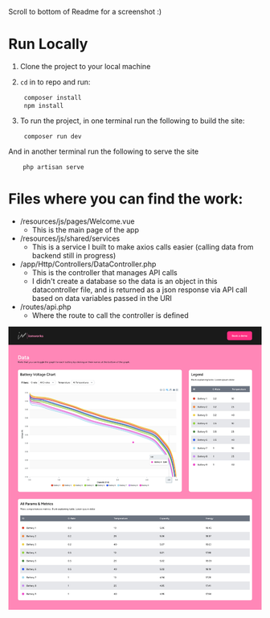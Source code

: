 Scroll to bottom of Readme for a screenshot :)


# Run Locally

1. Clone the project to your local machine

2. `cd` in to repo and run:


        composer install
        npm install

3. To run the project, in one terminal run the following to build the site:


        composer run dev

And in another terminal run the following to serve the site

    
        php artisan serve
    
   

# Files where you can find the work:

  * /resources/js/pages/Welcome.vue 
    - This is the main page of the app
  * /resources/js/shared/services
    - This is a service I built to make axios calls easier (calling data from backend still in progress)
  * /app/Http/Controllers/DataController.php
    - This is the controller that manages API calls
    - I didn't create a database so the data is an object in this datacontroller file, and is returned as a json response via API call based on data variables passed in the URI 
  * /routes/api.php
    - Where the route to call the controller is defined


![Screenshot](./readme_assets/sshot.jpg)
